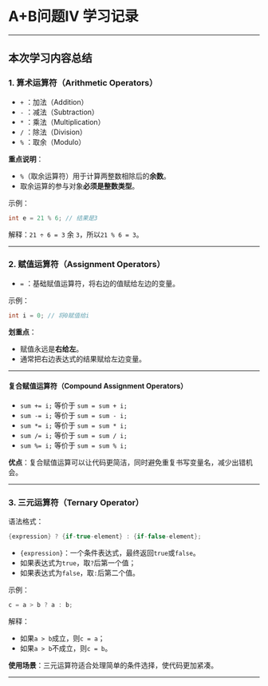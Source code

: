 # A+B问题Ⅳ 学习记录

---

## 本次学习内容总结

### 1. 算术运算符（Arithmetic Operators）

- `+` ：加法（Addition）
- `-` ：减法（Subtraction）
- `*` ：乘法（Multiplication）
- `/` ：除法（Division）
- `%` ：取余（Modulo）

**重点说明**：
- `%`（取余运算符）用于计算两整数相除后的**余数**。
- 取余运算的参与对象**必须是整数类型**。

示例：
```java
int e = 21 % 6; // 结果是3
```
解释：`21 ÷ 6 = 3` 余 `3`，所以`21 % 6 = 3`。

---

### 2. 赋值运算符（Assignment Operators）

- `=` ：基础赋值运算符，将右边的值赋给左边的变量。

示例：
```java
int i = 0; // 将0赋值给i
```

**划重点**：
- 赋值永远是**右给左**。
- 通常把右边表达式的结果赋给左边变量。

---

#### 复合赋值运算符（Compound Assignment Operators）

- `sum += i;` 等价于 `sum = sum + i;`
- `sum -= i;` 等价于 `sum = sum - i;`
- `sum *= i;` 等价于 `sum = sum * i;`
- `sum /= i;` 等价于 `sum = sum / i;`
- `sum %= i;` 等价于 `sum = sum % i;`

**优点**：复合赋值运算可以让代码更简洁，同时避免重复书写变量名，减少出错机会。

---

### 3. 三元运算符（Ternary Operator）

语法格式：
```java
{expression} ? {if-true-element} : {if-false-element};
```

- `{expression}`：一个条件表达式，最终返回`true`或`false`。
- 如果表达式为`true`，取`?`后第一个值；
- 如果表达式为`false`，取`:`后第二个值。

示例：
```java
c = a > b ? a : b;
```
解释：
- 如果`a > b`成立，则`c = a`；
- 如果`a > b`不成立，则`c = b`。

**使用场景**：三元运算符适合处理简单的条件选择，使代码更加紧凑。

---
